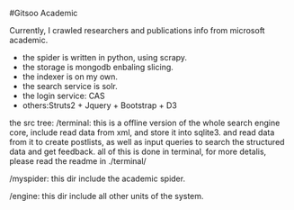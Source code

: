 #Gitsoo Academic

Currently, I crawled researchers and publications info from microsoft academic.

* the spider is written in python, using scrapy.
* the storage is mongodb enbaling slicing.
* the indexer is on my own.
* the search service is solr.
* the login service: CAS
* others:Struts2 + Jquery + Bootstrap + D3


the src tree:
/terminal: this is a offline version of the whole search engine core, include read data from xml, and store it into sqlite3. and read data from it to create postlists, as well as input queries to search the structured data and get feedback. all of this is done in terminal, for more detalis, please read the readme in ./terminal/

/myspider: this dir include the academic spider.

/engine: this dir include all other units of the system.
